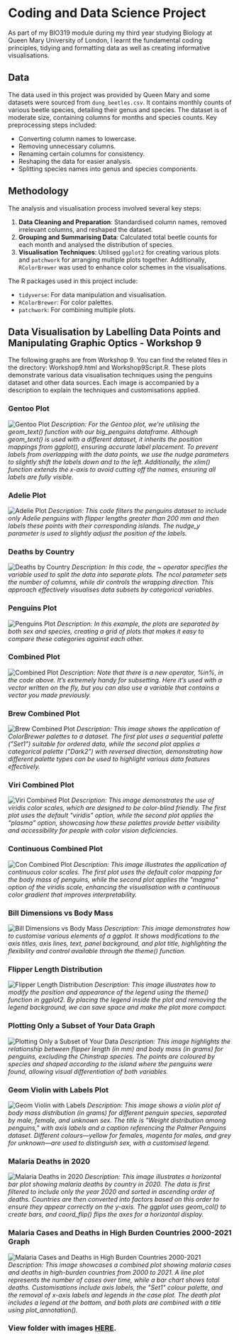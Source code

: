 # **Coding and Data Science Project**


As part of my BIO319 module during my third year studying Biology at Queen Mary University of London, I learnt the fundamental coding principles, tidying and formatting data as well as creating informative visualisations.

## Data
The data used in this project was provided by Queen Mary and some datasets were sourced from `dung_beetles.csv`. It contains monthly counts of various beetle species, detailing their genus and species. The dataset is of moderate size, containing columns for months and species counts. Key preprocessing steps included:
- Converting column names to lowercase.
- Removing unnecessary columns.
- Renaming certain columns for consistency.
- Reshaping the data for easier analysis.
- Splitting species names into genus and species components.

## Methodology
The analysis and visualisation process involved several key steps:
1. **Data Cleaning and Preparation**: Standardised column names, removed irrelevant columns, and reshaped the dataset.
2. **Grouping and Summarising Data**: Calculated total beetle counts for each month and analysed the distribution of species.
3. **Visualisation Techniques**: Utilised `ggplot2` for creating various plots and `patchwork` for arranging multiple plots together. Additionally, `RColorBrewer` was used to enhance color schemes in the visualisations.

The R packages used in this project include:
- `tidyverse`: For data manipulation and visualisation.
- `RColorBrewer`: For color palettes.
- `patchwork`: For combining multiple plots.

## Data Visualisation by Labelling Data Points and Manipulating Graphic Optics - Workshop 9

The following graphs are from Workshop 9. You can find the related files in the directory: Workshop9.html and Workshop9Script.R. These plots demonstrate various data visualisation techniques using the penguins dataset and other data sources. Each image is accompanied by a description to explain the techniques and customisations applied.

### Gentoo Plot
![Gentoo Plot](./Images_for_Git/gentoo_plot.png)
*Description: For the Gentoo plot, we're utilising the geom_text() function with our big_penguins dataframe. Although geom_text() is used with a different dataset, it inherits the position mappings from ggplot(), ensuring accurate label placement. To prevent labels from overlapping with the data points, we use the nudge parameters to slightly shift the labels down and to the left. Additionally, the xlim() function extends the x-axis to avoid cutting off the names, ensuring all labels are fully visible.*

### Adelie Plot
![Adelie Plot](./Images_for_Git/adelie_plot.png)
*Description: This code filters the penguins dataset to include only Adelie penguins with flipper lengths greater than 200 mm and then labels these points with their corresponding islands. The nudge_y parameter is used to slightly adjust the position of the labels.*

### Deaths by Country
![Deaths by Country](./Images_for_Git/deaths_by_country.png)
*Description: In this code, the ~ operator specifies the variable used to split the data into separate plots. The ncol parameter sets the number of columns, while dir controls the wrapping direction. This approach effectively visualises data subsets by categorical variables.*

### Penguins Plot
![Penguins Plot](./Images_for_Git/penguins_plot.png)
*Description: In this example, the plots are separated by both sex and species, creating a grid of plots that makes it easy to compare these categories against each other.*

### Combined Plot
![Combined Plot](./Images_for_Git/combined_plot.png)
*Description: Note that there is a new operator, %in%, in the code above. It’s extremely handy for subsetting. Here it’s used with a vector written on the fly, but you can also use a variable that contains a vector you made previously.*

### Brew Combined Plot
![Brew Combined Plot](./Images_for_Git/brew_combined_plot.png)
*Description: This image shows the application of ColorBrewer palettes to a dataset. The first plot uses a sequential palette ("Set1") suitable for ordered data, while the second plot applies a categorical palette ("Dark2") with reversed direction, demonstrating how different palette types can be used to highlight various data features effectively.*

### Viri Combined Plot
![Viri Combined Plot](./Images_for_Git/viri_combined_plot.png)
*Description: This image demonstrates the use of viridis color scales, which are designed to be color-blind friendly. The first plot uses the default "viridis" option, while the second plot applies the "plasma" option, showcasing how these palettes provide better visibility and accessibility for people with color vision deficiencies.*

### Continuous Combined Plot
![Con Combined Plot](./Images_for_Git/con_combined.png)
*Description: This image illustrates the application of continuous color scales. The first plot uses the default color mapping for the body mass of penguins, while the second plot applies the "magma" option of the viridis scale, enhancing the visualisation with a continuous color gradient that improves interpretability.*

### Bill Dimensions vs Body Mass
![Bill Dimensions vs Body Mass](./Images_for_Git/bill_dimensions_vs_body_mass.png)
*Description: This image demonstrates how to customise various elements of a ggplot. It shows modifications to the axis titles, axis lines, text, panel background, and plot title, highlighting the flexibility and control available through the theme() function.*

### Flipper Length Distribution
![Flipper Length Distribution](./Images_for_Git/flipper_length_distribution.png)
*Description: This image illustrates how to modify the position and appearance of the legend using the theme() function in ggplot2. By placing the legend inside the plot and removing the legend background, we can save space and make the plot more compact.*

### Plotting Only a Subset of Your Data Graph
![Plotting Only a Subset of Your Data](./Images_for_Git/plotting_only_a_subset_of_your_data_graph.png)
*Description: This image highlights the relationship between flipper length (in mm) and body mass (in grams) for penguins, excluding the Chinstrap species. The points are coloured by species and shaped according to the island where the penguins were found, allowing visual differentiation of both variables.*

### Geom Violin with Labels Plot
![Geom Violin with Labels](./Images_for_Git/geom_violin_with_labels_plot.png)
*Description: This image shows a violin plot of body mass distribution (in grams) for different penguin species, separated by male, female, and unknown sex. The title is "Weight distribution among penguins," with axis labels and a caption referencing the Palmer Penguins dataset. Different colours—yellow for females, magenta for males, and grey for unknown—are used to distinguish sex, with a customised legend.*

### Malaria Deaths in 2020
![Malaria Deaths in 2020](./Images_for_Git/malaria_deaths_in_2020.png)
*Description: This image illustrates a horizontal bar plot showing malaria deaths by country in 2020. The data is first filtered to include only the year 2020 and sorted in ascending order of deaths. Countries are then converted into factors based on this order to ensure they appear correctly on the y-axis. The ggplot uses geom_col() to create bars, and coord_flip() flips the axes for a horizontal display.*

### Malaria Cases and Deaths in High Burden Countries 2000-2021 Graph
![Malaria Cases and Deaths in High Burden Countries 2000-2021](./Images_for_Git/malaria_cases_and_deaths_in_high_burden_countries_2000-2021_graph.png)
*Description: This image showcases a combined plot showing malaria cases and deaths in high-burden countries from 2000 to 2021. A line plot represents the number of cases over time, while a bar chart shows total deaths. Customisations include axis labels, the "Set1" colour palette, and the removal of x-axis labels and legends in the case plot. The death plot includes a legend at the bottom, and both plots are combined with a title using plot_annotation().*

### View folder with images [HERE](./Images_for_Git).
